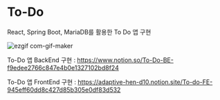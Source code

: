 # To-Do
React, Spring Boot, MariaDB를 활용한 To Do 앱 구현

![ezgif com-gif-maker](https://user-images.githubusercontent.com/78461009/180227883-9b8a8de0-ff49-4d3f-90bb-6ab607430d84.gif)

To-Do 앱 BackEnd 구현 : https://www.notion.so/To-Do-BE-f9edee2766c847e4b0e1327102bd8f24

To-Do 앱 FrontEnd 구현 : https://adaptive-hen-d10.notion.site/To-do-FE-945eff60dd8c427d85b305e0df83d532

